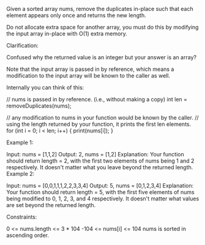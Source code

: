 Given a sorted array nums, remove the duplicates in-place such that each element appears only once and returns the new
length.

Do not allocate extra space for another array, you must do this by modifying the input array in-place with O(1) extra
memory.

Clarification:

Confused why the returned value is an integer but your answer is an array?

Note that the input array is passed in by reference, which means a modification to the input array will be known to the
caller as well.

Internally you can think of this:

// nums is passed in by reference. (i.e., without making a copy)
int len = removeDuplicates(nums);

// any modification to nums in your function would be known by the caller. // using the length returned by your
function, it prints the first len elements. for (int i = 0; i < len; i++) { print(nums[i]); }

Example 1:

Input: nums = [1,1,2]
Output: 2, nums = [1,2]
Explanation: Your function should return length = 2, with the first two elements of nums being 1 and 2 respectively. It
doesn't matter what you leave beyond the returned length. Example 2:

Input: nums = [0,0,1,1,1,2,2,3,3,4]
Output: 5, nums = [0,1,2,3,4]
Explanation: Your function should return length = 5, with the first five elements of nums being modified to 0, 1, 2, 3,
and 4 respectively. It doesn't matter what values are set beyond the returned length.

Constraints:

0 <= nums.length <= 3 * 104 -104 <= nums[i] <= 104 nums is sorted in ascending order.